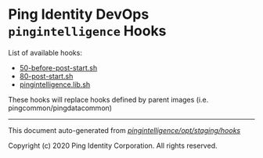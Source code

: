 
# Ping Identity DevOps `pingintelligence` Hooks
List of available hooks:
* [50-before-post-start.sh](50-before-post-start.sh.md)
* [80-post-start.sh](80-post-start.sh.md)
* [pingintelligence.lib.sh](pingintelligence.lib.sh.md)

These hooks will replace hooks defined by parent images (i.e. pingcommon/pingdatacommon)

---
This document auto-generated from _[pingintelligence/opt/staging/hooks](https://github.com/pingidentity/pingidentity-docker-builds/blob/master/pingintelligence/opt/staging/hooks)_

Copyright (c) 2020 Ping Identity Corporation. All rights reserved.

